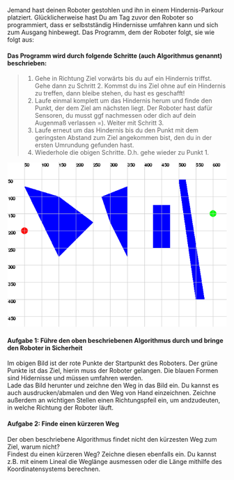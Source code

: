 Jemand hast deinen Roboter gestohlen und ihn in einem Hindernis-Parkour platziert. Glücklicherweise hast Du am Tag zuvor den Roboter so programmiert, dass er selbstständig Hindernisse umfahren kann und sich zum Ausgang hinbewegt.
Das Programm, dem der Roboter folgt, sie wie folgt aus:

#### Das Programm wird durch folgende Schritte (auch Algorithmus genannt) beschrieben:

> 1. Gehe in Richtung Ziel vorwärts bis du auf ein Hindernis triffst. Gehe dann zu Schritt 2. Kommst du ins Ziel ohne auf ein Hindernis zu treffen, dann bleibe stehen, du hast es geschafft!
> 2. Laufe einmal komplett um das Hindernis herum und finde den Punkt, der dem Ziel am nächsten liegt. Der Roboter hast dafür Sensoren, du musst ggf nachmessen oder dich auf dein Augenmaß verlassen =). Weiter mit Schritt 3. 
> 3. Laufe erneut um das Hindernis bis du den Punkt mit dem geringsten Abstand zum Ziel angekommen bist, den du in der ersten Umrundung gefunden hast.
> 4. Wiederhole die obigen Schritte. D.h. gehe wieder zu Punkt 1.

![Hindernisse](https://raw.githubusercontent.com/coderdojoka/coderdojoka.github.io/master/raetsel/hindernisse.png)

#### Aufgabe 1: Führe den oben beschriebenen Algorithmus durch und bringe den Roboter in Sicherheit
Im obigen Bild ist der rote Punkte der Startpunkt des Roboters. Der grüne Punkte ist das Ziel, hierin muss der Roboter gelangen. Die blauen Formen sind Hidernisse und müssen umfahren werden.  
Lade das Bild herunter und zeichne den Weg in das Bild ein. Du kannst es auch ausdrucken/abmalen und den Weg von Hand einzeichnen. Zeichne außerdem an wichtigen Stellen einen Richtungspfeil ein, um andzudeuten, in welche Richtung der Roboter läuft.


#### Aufgabe 2: Finde einen kürzeren Weg
Der oben beschriebene Algorithmus findet nicht den kürzesten Weg zum Ziel, warum nicht?  
Findest du einen kürzeren Weg? Zeichne diesen ebenfalls ein. Du kannst z.B. mit einem Lineal die Weglänge ausmessen oder die Länge mithilfe des Koordinatensystems berechnen.